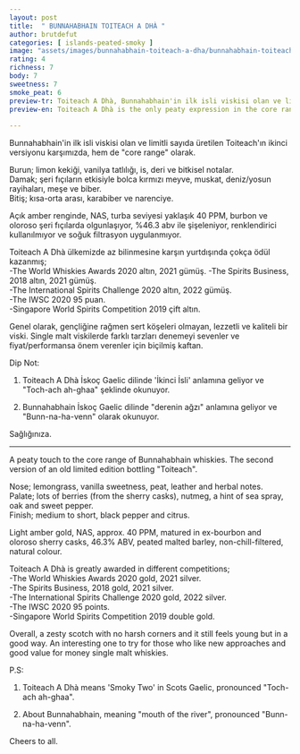```yaml
---
layout: post
title:  " BUNNAHABHAIN TOITEACH A DHÀ "
author: brutdefut
categories: [ islands-peated-smoky ]
image: "assets/images/bunnahabhain-toiteach-a-dha/bunnahabhain-toiteach-a-dha.JPG"
rating: 4
richness: 7
body: 7
sweetness: 7
smoke_peat: 6
preview-tr: Toiteach A Dhà, Bunnahabhain'in ilk isli viskisi olan ve limitli sayıda üretilen Toiteach'ın ikinci versiyonu.            
preview-en: Toiteach A Dhà is the only peaty expression in the core range of Bunnahabhain whiskies.       
     
---
```


Bunnahabhain'in ilk isli viskisi olan ve limitli sayıda üretilen Toiteach'ın ikinci versiyonu karşımızda, hem de "core range" olarak.  

Burun; limon kekiği, vanilya tatlılığı, is, deri ve bitkisel notalar.  
Damak; şeri fıçıların etkisiyle bolca kırmızı meyve, muskat, deniz/yosun rayihaları, meşe ve biber.  
Bitiş; kısa-orta arası, karabiber ve narenciye.  

Açık amber renginde, NAS, turba seviyesi yaklaşık 40 PPM, burbon ve oloroso şeri fıçılarda olgunlaşıyor, %46.3 abv ile şişeleniyor, renklendirici kullanılmıyor ve soğuk filtrasyon uygulanmıyor.  

Toiteach A Dhà ülkemizde az bilinmesine karşın yurtdışında çokça ödül kazanmış;  
-The World Whiskies Awards 2020 altın, 2021 gümüş.
-The Spirits Business, 2018 altın, 2021 gümüş.    
-The International Spirits Challenge 2020 altın, 2022 gümüş.  
-The IWSC 2020 95 puan.   
-Singapore World Spirits Competition 2019 çift altın.   

Genel olarak, gençliğine rağmen sert köşeleri olmayan, lezzetli ve kaliteli bir viski. Single malt viskilerde farklı tarzları denemeyi sevenler ve fiyat/performansa önem verenler için biçilmiş kaftan.  

Dip Not:  
1) Toiteach A Dhà İskoç Gaelic dilinde 'İkinci İsli' anlamına geliyor ve "Toch-ach ah-ghaa" şeklinde okunuyor.  

2) Bunnahabhain İskoç Gaelic dilinde "derenin ağzı" anlamına geliyor ve "Bunn-na-ha-venn" olarak okunuyor.  

Sağlığınıza.      
   
-----------------------------------------------

<p id="english"></p>

A peaty touch to the core range of Bunnahabhain whiskies. The second version of an old limited edition bottling "Toiteach".  

Nose; lemongrass, vanilla sweetness, peat, leather and herbal notes.  
Palate; lots of berries (from the sherry casks), nutmeg, a hint of sea spray, oak and sweet pepper.  
Finish; medium to short, black pepper and citrus.  

Light amber gold, NAS, approx. 40 PPM, matured in ex-bourbon and oloroso sherry casks, 46.3% ABV, peated malted barley, non-chill-filtered, natural colour.  

Toiteach A Dhà is greatly awarded in different competitions;  
-The World Whiskies Awards 2020 gold, 2021 silver.  
-The Spirits Business, 2018 gold, 2021 silver.    
-The International Spirits Challenge 2020 gold, 2022 silver.  
-The IWSC 2020 95 points.    
-Singapore World Spirits Competition 2019 double gold.    

Overall, a zesty scotch with no harsh corners and it still feels young but in a good way. An interesting one to try for those who like new approaches and good value for money single malt whiskies.  

P.S:  
1) Toiteach A Dhà means 'Smoky Two' in Scots Gaelic, pronounced "Toch-ach ah-ghaa".  

2) About Bunnahabhain, meaning "mouth of the river", pronounced "Bunn-na-ha-venn".  

Cheers to all.  
      
